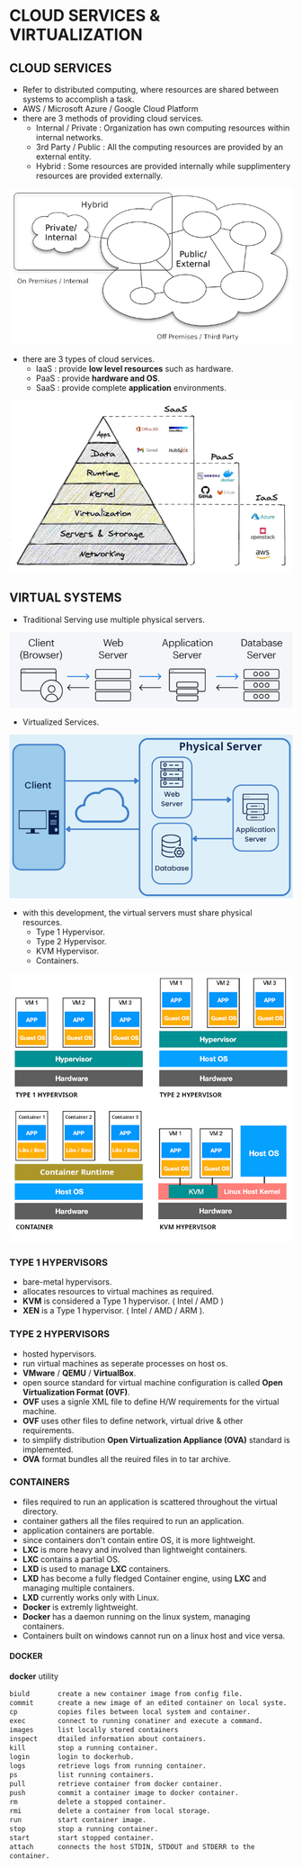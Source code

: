 # CLOUD SERVICES & VIRTUALIZATION

## CLOUD SERVICES

- Refer to distributed computing, where resources are shared between systems to accomplish a task.
- AWS / Microsoft Azure / Google Cloud Platform
- there are 3 methods of providing cloud services.
    + Internal / Private : Organization has own computing resources within internal networks.
    + 3rd Party / Public : All the computing resources are provided by an external entity.
    + Hybrid : Some resources are provided internally while supplimentery resources are provided externally.

<img src="images/cloud_types.png">

- there are 3 types of cloud services.
    + IaaS : provide **low level resources** such as hardware.
    + PaaS : provide **hardware and OS**.
    + SaaS : provide complete **application** environments.

<img src="images/cloud_services.png">

## VIRTUAL SYSTEMS

- Traditional Serving use multiple physical servers.

<img src="images/traditional_server.png">

- Virtualized Services.

<img src="images/server_virtualization.png">

- with this development, the virtual servers must share physical resources.
    + Type 1 Hypervisor.
    + Type 2 Hypervisor.
    + KVM Hypervisor.
    + Containers.

<img src="images/virtual.png">

### TYPE 1 HYPERVISORS

- bare-metal hypervisors.
- allocates resources to virtual machines as required.
- **KVM** is considered a Type 1 hypervisor. ( Intel / AMD )
- **XEN** is a Type 1 hypervisor. ( Intel / AMD / ARM ).

### TYPE 2 HYPERVISORS

- hosted hypervisors.
- run virtual machines as seperate processes on host os.
- **VMware** / **QEMU** / **VirtualBox**.
- open source standard for virtual machine configuration is called **Open Virtualization Format (OVF)**.
- **OVF** uses a signle XML file to define H/W requirements for the virtual machine.
- **OVF** uses other files to define network, virtual drive & other requirements.
- to simplify distribution **Open Virtualization Appliance (OVA)** standard is implemented.
- **OVA** format bundles all the reuired files in to tar archive.

### CONTAINERS

- files required to run an application is scattered throughout the virtual directory.
- container gathers all the files required to run an application.
- application containers are portable.
- since containers don't contain entire OS, it is more lightweight.
- **LXC** is more heavy and involved than lightweight containers.
- **LXC** contains a partial OS.
- **LXD** is used to manage **LXC** containers.
- **LXD** has become a fully fledged Container engine, using **LXC** and managing multiple containers.
- **LXD** currently works only with Linux.
- **Docker** is extremly lightweight.
- **Docker** has a daemon running on the linux system, managing containers.
- Containers built on windows cannot run on a linux host  and vice versa.

#### DOCKER

**docker** utility

    biuld       create a new container image from config file.
    commit      create a new image of an edited container on local syste.
    cp          copies files between local system and container.
    exec        connect to running conatiner and execute a command.
    images      list locally stored containers
    inspect     dtailed information about containers.
    kill        stop a running container.
    login       login to dockerhub.
    logs        retrieve logs from running container.
    ps          list running containers.
    pull        retrieve container from docker container.
    push        commit a container image to docker container.
    rm          delete a stopped container.
    rmi         delete a container from local storage.
    run         start container image.
    stop        stop a running container.
    start       start stopped container.
    attach      connects the host STDIN, STDOUT and STDERR to the container.

